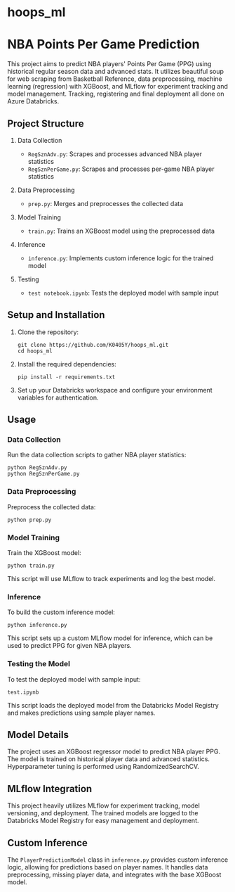 # hoops_ml
 # NBA Points Per Game Prediction

This project aims to predict NBA players' Points Per Game (PPG) using historical regular season data and advanced stats. It utilizes beautiful soup for web scraping from Basketball Reference, data preprocessing, machine learning (regression) with XGBoost, and MLflow for experiment tracking and model management. Tracking, registering and final deployment all done on Azure Databricks. 

## Project Structure

1. Data Collection
   - `RegSznAdv.py`: Scrapes and processes advanced NBA player statistics
   - `RegSznPerGame.py`: Scrapes and processes per-game NBA player statistics

2. Data Preprocessing
   - `prep.py`: Merges and preprocesses the collected data

3. Model Training
   - `train.py`: Trains an XGBoost model using the preprocessed data

4. Inference
   - `inference.py`: Implements custom inference logic for the trained model

5. Testing
   - `test notebook.ipynb`: Tests the deployed model with sample input

## Setup and Installation

1. Clone the repository:
   ```
   git clone https://github.com/K0405Y/hoops_ml.git
   cd hoops_ml
   ```

2. Install the required dependencies:
   ```
   pip install -r requirements.txt
   ```

3. Set up your Databricks workspace and configure your environment variables for authentication.

## Usage

### Data Collection

Run the data collection scripts to gather NBA player statistics:

```
python RegSznAdv.py
python RegSznPerGame.py
```

### Data Preprocessing

Preprocess the collected data:

```
python prep.py
```

### Model Training

Train the XGBoost model:

```
python train.py
```

This script will use MLflow to track experiments and log the best model.

### Inference

To build the custom inference model:

```
python inference.py
```

This script sets up a custom MLflow model for inference, which can be used to predict PPG for given NBA players.

### Testing the Model

To test the deployed model with sample input:

```
test.ipynb
```

This script loads the deployed model from the Databricks Model Registry and makes predictions using sample player names.

## Model Details

The project uses an XGBoost regressor model to predict NBA player PPG. The model is trained on historical player data and advanced statistics. Hyperparameter tuning is performed using RandomizedSearchCV.

## MLflow Integration

This project heavily utilizes MLflow for experiment tracking, model versioning, and deployment. The trained models are logged to the Databricks Model Registry for easy management and deployment.

## Custom Inference

The `PlayerPredictionModel` class in `inference.py` provides custom inference logic, allowing for predictions based on player names. It handles data preprocessing, missing player data, and integrates with the base XGBoost model.
